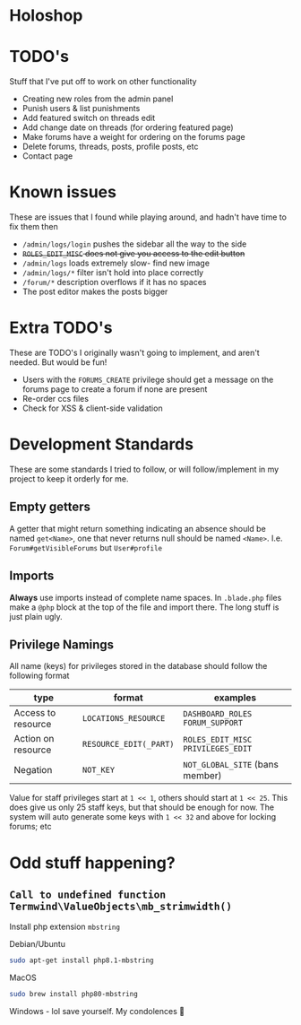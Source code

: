 Holoshop
====

# TODO's
Stuff that I've put off to work on other functionality
- Creating new roles from the admin panel
- Punish users & list punishments
- Add featured switch on threads edit
- Add change date on threads (for ordering featured page)
- Make forums have a weight for ordering on the forums page
- Delete forums, threads, posts, profile posts, etc
- Contact page

# Known issues
These are issues that I found while playing around, and hadn't have time to fix them then

- `/admin/logs/login` pushes the sidebar all the way to the side
- ~~`ROLES_EDIT_MISC` does not give you access to the edit button~~
- `/admin/logs` loads extremely slow- find new image
- `/admin/logs/*` filter isn't hold into place correctly
- `/forum/*` description overflows if it has no spaces
- The post editor makes the posts bigger

# Extra TODO's
These are TODO's I originally wasn't going to implement, and aren't needed. But would be fun!
- Users with the `FORUMS_CREATE` privilege should get a message on the forums page to create a forum if none are present
- Re-order ccs files
- Check for XSS & client-side validation

# Development Standards
These are some standards I tried to follow, or will follow/implement in my project to keep it orderly for me.

## Empty getters
A getter that might return something indicating an absence should be named `get<Name>`, one that never returns null should be named `<Name>`.
I.e. `Forum#getVisibleForums` but `User#profile`

## Imports
**Always** use imports instead of complete name spaces. In `.blade.php` files make a `@php` block at the top of the file and import there. The long stuff is just plain ugly.

## Privilege Namings
All name (keys) for privileges stored in the database should follow the following format
 
| type               | format                 | examples                            |
|--------------------|------------------------|-------------------------------------|
| Access to resource | `LOCATIONS_RESOURCE`   | `DASHBOARD_ROLES` `FORUM_SUPPORT`   |
| Action on resource | `RESOURCE_EDIT(_PART)` | `ROLES_EDIT_MISC` `PRIVILEGES_EDIT` |
| Negation           | `NOT_KEY`              | `NOT_GLOBAL_SITE` (bans member)     |

Value for staff privileges start at `1 << 1`, others should start at `1 << 25`.
This does give us only 25 staff keys, but that should be enough for now.
The system will auto generate some keys with `1 << 32` and above for locking forums; etc


# Odd stuff happening?

## `Call to undefined function Termwind\ValueObjects\mb_strimwidth()`
Install php extension `mbstring`

Debian/Ubuntu
```bash
sudo apt-get install php8.1-mbstring
```
MacOS
```bash
sudo brew install php80-mbstring
```
Windows - lol save yourself. My condolences 🙏



